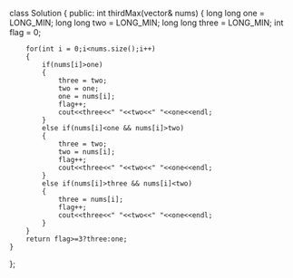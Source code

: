 class Solution {
public:
    int thirdMax(vector<int>& nums) {
        long long one = LONG_MIN;
        long long two = LONG_MIN;
        long long three = LONG_MIN;
        int flag = 0;

        for(int i = 0;i<nums.size();i++)
        {
            if(nums[i]>one)
            {
                three = two;
                two = one;
                one = nums[i];
                flag++;
                cout<<three<<" "<<two<<" "<<one<<endl;
            }
            else if(nums[i]<one && nums[i]>two)
            {
                three = two;
                two = nums[i];
                flag++;
                cout<<three<<" "<<two<<" "<<one<<endl;
            }
            else if(nums[i]>three && nums[i]<two)
            {
                three = nums[i];
                flag++;
                cout<<three<<" "<<two<<" "<<one<<endl;
            }
        }
        return flag>=3?three:one;
    }
};